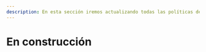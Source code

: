 ```yaml
---
description: En esta sección iremos actualizando todas las políticas del centro.
---
```


# En construcción

